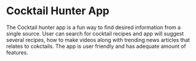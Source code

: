 # Cocktail Hunter App

The Cocktail hunter app is a fun way to find desired information from a single source. User can search for cocktail recipes and app will suggest several recipes, how to make videos along with trending news articles that relates to cokctails. 
The app is user friendly and has adequate amount of features.

